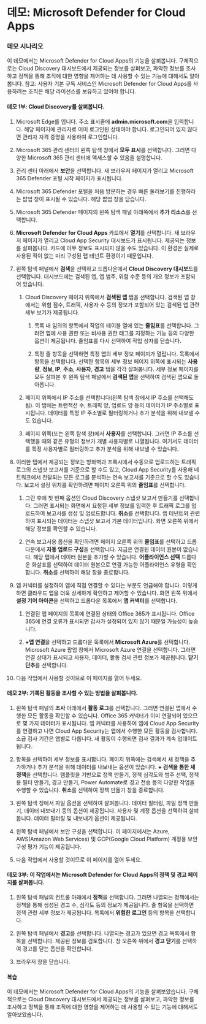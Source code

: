 ﻿---
Demo:
    title: 'Microsoft Defender for Cloud Apps'
    module: '모듈 3 단원 4: Microsoft 보안 솔루션의 기능 설명: Microsoft 365 Defender를 통한 위협 방지 설명'
---


# 데모: Microsoft Defender for Cloud Apps

### 데모 시나리오
이 데모에서는 Microsoft Defender for Cloud Apps의 기능을 살펴봅니다.  구체적으로는 Cloud Discovery 대시보드에서 제공되는 정보를 살펴보고, 파악한 정보를 조사하고 정책을 통해 조직에 대한 영향을 제어하는 데 사용할 수 있는 기능에 대해서도 알아봅니다.  참고:  사용자 기본 구독 서비스인 Microsoft Defender for Cloud Apps를 사용하려는 조직은 해당 라이선스를 보유하고 있어야 합니다.  

#### 데모 1부: Cloud Discovery를 살펴봅니다.

1. Microsoft Edge를 엽니다. 주소 표시줄에 **admin.microsoft.com**을 입력합니다.  해당 페이지에 관리자로 이미 로그인된 상태여야 합니다.  로그인되어 있지 않다면 관리자 자격 증명을 사용하여 로그인합니다.

1. Microsoft 365 관리 센터의 왼쪽 탐색 창에서 **모두 표시**를 선택합니다.  그러면 다양한 Microsoft 365 관리 센터에 액세스할 수 있음을 설명합니다.

1. 관리 센터 아래에서 **보안**을 선택합니다.  새 브라우저 페이지가 열리고 Microsoft 365 Defender 포털 시작 페이지가 표시됩니다.  

1. Microsoft 365 Defender 포털을 처음 방문하는 경우 빠른 둘러보기를 진행하라는 팝업 창이 표시될 수 있습니다.  해당 팝업 창을 닫습니다.

1. Microsoft 365 Defender 페이지의 왼쪽 탐색 패널 아래쪽에서 **추가 리소스**를 선택합니다.

1. **Microsoft Defender for Cloud Apps** 카드에서 **열기**를 선택합니다.  새 브라우저 페이지가 열리고 Cloud App Security 대시보드가 표시됩니다.  제공되는 정보를 살펴봅니다.  카드에 아무 정보도 표시되지 않을 수도 있습니다. 이 환경은 실제로 사용된 적이 없는 미리 구성된 랩 테넌트 환경이기 때문입니다.  

1. 왼쪽 탐색 패널에서 **검색**을 선택하고 드롭다운에서 **Cloud Discovery 대시보드**를 선택합니다.  대시보드에는 검색된 앱, 앱 범주, 위험 수준 등의 개요 정보가 포함되어 있습니다.  

    1. Cloud Discovery 페이지 위쪽에서 **검색된 앱** 탭을 선택합니다.  검색된 앱 창에서는 위험 점수, 트래픽, 사용자 수 등의 정보가 포함되어 있는 검색된 앱 관련 세부 보기가 제공됩니다.

        1. 목록 내 임의의 항목에서 작업의 테이블 열에 있는 **줄임표**를 선택합니다.  그러면 앱에 사용 권한 또는 비사용 권한 태그를 지정하는 기능 등의 다양한 옵션이 제공됩니다.  줄임표를 다시 선택하여 작업 상자를 닫습니다.

        1. 특정 줄 항목을 선택하면 특정 앱의 세부 정보 페이지가 열립니다.  목록에서 항목을 선택합니다.  선택한 항목의 세부 정보 페이지 위쪽에 표시되는  **사용량**, **정보, IP**, **주소**, **사용자**, **경고** 탭을 각각 살펴봅니다. 세부 정보 페이지를 모두 살펴본 후 왼쪽 탐색 패널에서 **검색된 앱**을 선택하여 검색된 앱으로 돌아옵니다.

    1. 페이지 위쪽에서 IP 주소를 선택합니다(왼쪽 탐색 창에서 IP 주소를 선택해도 됨).  이 탭에는 트랜잭션 수, 트래픽 양, 업로드 양 등의 데이터가 IP 주소별로 표시됩니다.  데이터를 특정 IP 주소별로 필터링하거나 추가 분석을 위해 내보낼 수도 있습니다.

    1. 페이지 위쪽(또는 왼쪽 탐색 창)에서 **사용자**를 선택합니다.  그러면 IP 주소를 선택했을 때와 같은 유형의 정보가 개별 사용자별로 나열됩니다.  여기서도 데이터를 특정 사용자별로 필터링하고 추가 분석을 위해 내보낼 수 있습니다.

1. 이러한 탭에서 제공되는 정보는 방화벽과 프록시에서 수동으로 업로드하는 트래픽 로그의 스냅샷 보고서를 기준으로 할 수도 있고, Cloud App Security를 사용해 네트워크에서 전달되는 모든 로그를 분석하는 연속 보고서를 기준으로 할 수도 있습니다.  보고서 설정 위치를 확인하려면 페이지 오른쪽 위의 **줄임표**를 선택합니다.

    1. 그런 후에 첫 번째 옵션인 Cloud Discovery 스냅샷 보고서 만들기를 선택합니다. 그러면 표시되는 화면에서 요청된 세부 정보를 입력한 후 트래픽 로그를 업로드하여 보고서를 생성 및 업로드합니다.  **취소**를 선택합니다.  랩 테넌트와 관련하여 표시되는 데이터는 스냅샷 보고서 기본 데이터입니다. 화면 오른쪽 위에서 해당 정보를 확인할 수 있습니다.

    1. 연속 보고서용 옵션을 확인하려면 페이지 오른쪽 위의 **줄임표**를 선택하고 드롭다운에서 **자동 업로드 구성**을 선택합니다.  지금은 연결된 데이터 원본이 없습니다. 해당 탭에서 데이터 원본을 추가할 수 있습니다. **어플라이언스 선택** 드롭다운 화살표를 선택하여 데이터 원본으로 연결 가능한 어플라이언스 유형을 확인합니다.  **취소**를 선택하여 해당 창을 종료합니다.

1. 앱 커넥터를 설정하여 앱에 직접 연결할 수 있다는 부분도 언급해야 합니다. 이렇게 하면 클라우드 앱을 더욱 상세하게 확인하고 제어할 수 있습니다. 화면 왼쪽 위에서 **설정 기어 아이콘**을 선택하고 드롭다운 목록에서 **앱 커넥터**를 선택합니다.  

    1. 연결된 앱 페이지의 목록에 연결된 상태의 Office 365가 표시됩니다.  Office 365에 연결 오류가 표시되면 감사가 설정되어 있지 않기 때문일 가능성이 높습니다.

    1. **+앱 연결**을 선택하고 드롭다운 목록에서 **Microsoft Azure**를 선택합니다.  Microsoft Azure 팝업 창에서 Microsoft Azure 연결을 선택합니다.  그러면 연결 상태가 표시되고 사용자, 데이터, 활동 검사 관련 정보가 제공됩니다.  **닫기 단추**를 선택합니다.

1. 다음 작업에서 사용할 것이므로 이 페이지를 열어 두세요.

#### 데모 2부: 기록된 활동을 조사할 수 있는 방법을 살펴봅니다.

1. 왼쪽 탐색 패널의 **조사** 아래에서 **활동 로그**를 선택합니다.  그러면 연결된 앱에서 수행한 모든 활동을 확인할 수 있습니다.   Office 365 커넥터가 이미 연결되어 있으므로 몇 가지 데이터가 표시됩니다. 앱 커넥터를 사용하여 앱에 Cloud App Security를 연결하고 나면 Cloud App Security는 앱에서 수행한 모든 활동을 검사합니다. 소급 검사 기간은 앱별로 다릅니다. 새 활동이 수행되면 검사 결과가 계속 업데이트됩니다.  

1. 항목을 선택하여 세부 정보를 표시합니다. 페이지 위쪽에는 검색에서 새 정책을 추가하거나 추가 분석을 위해 데이터를 내보내는 옵션이 있습니다.  **+ 검색을 통한 새 정책**을 선택합니다.  템플릿을 기반으로 정책 만들기, 정책 심각도와 범주 선택, 정책용 필터 만들기, 경고 만들기, Power Automate로 경고 전송 등의 다양한 작업을 수행할 수 있습니다.  **취소**를 선택하여 정책 만들기 창을 종료합니다.

1. 왼쪽 탐색 창에서 파일 옵션을 선택하여 살펴봅니다. 데이터 필터링, 파일 정책 만들기, 데이터 내보내기 등의 옵션이 제공됩니다.  사용자 및 계정 옵션을 선택하여 살펴봅니다.  데이터 필터링 및 내보내기 옵션이 제공됩니다.

1. 왼쪽 탐색 패널에서 보안 구성을 선택합니다. 이 페이지에서는 Azure, AWS(Amazon Web Services) 및 GCP(Google Cloud Platform) 계정용 보안 구성 평가 기능이 제공됩니다.

1. 다음 작업에서 사용할 것이므로 이 페이지를 열어 두세요.


#### 데모 3부: 이 작업에서는 Microsoft Defender for Cloud Apps의 정책 및 경고 페이지를 살펴봅니다.

1. 왼쪽 탐색 패널의 컨트롤 아래에서 **정책**을 선택합니다.  그러면 나열되는 정책에서는 정책을 통해 생성된 경고 수, 심각도 등의 정보가 제공됩니다. 줄 항목을 선택하면 정책 관련 세부 정보가 제공됩니다. 목록에서 **위험한 로그인** 등의 항목을 선택합니다.  

1. 왼쪽 탐색 패널에서 **경고**를 선택합니다.  나열되는 경고가 있으면 경고 목록에서 항목을 선택합니다. 제공된 정보를 검토합니다.  창 오른쪽 위에서 **경고 닫기**를 선택하여 경고를 닫는 옵션을 확인합니다.  

1. 브라우저 창을 닫습니다.

#### 복습
이 데모에서는 Microsoft Defender for Cloud Apps의 기능을 살펴보았습니다.  구체적으로는 Cloud Discovery 대시보드에서 제공되는 정보를 살펴보고, 파악한 정보를 조사하고 정책을 통해 조직에 대한 영향을 제어하는 데 사용할 수 있는 기능에 대해서도 알아보았습니다.
